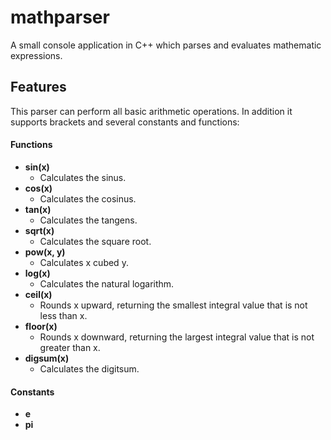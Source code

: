 mathparser
==========

A small console application in C++ which parses and evaluates mathematic expressions.

## Features
This parser can perform all basic arithmetic operations. In addition it supports brackets and several constants and functions:

#### Functions

- **sin(x)**
  - Calculates the sinus.
- **cos(x)**
  - Calculates the cosinus.
- **tan(x)**
  - Calculates the tangens.
- **sqrt(x)**
  - Calculates the square root.
- **pow(x, y)**
  - Calculates x cubed y.
- **log(x)**
  - Calculates the natural logarithm.
- **ceil(x)**
  - Rounds x upward, returning the smallest integral value that is not less than x.
- **floor(x)**
  - Rounds x downward, returning the largest integral value that is not greater than x.
- **digsum(x)**
  - Calculates the digitsum.

#### Constants
- **e**
- **pi**
